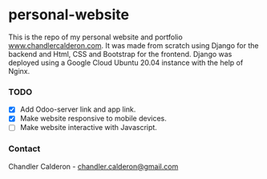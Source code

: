 # personal-website

This is the repo of my personal website and portfolio www.chandlercalderon.com. It was made from scratch using Django for the backend and Html, CSS and Bootstrap for the frontend. Django was deployed using a Google Cloud Ubuntu 20.04 instance with the help of Nginx.

### TODO
- [x] Add Odoo-server link and app link.
- [x] Make website responsive to mobile devices.
- [ ] Make website interactive with Javascript.

### Contact
Chandler Calderon - chandler.calderon@gmail.com
